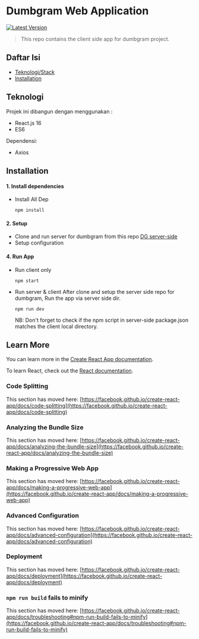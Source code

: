 # Dumbgram Web Application

<a href="#">
    <img
      src="https://img.shields.io/badge/Version-0.1.0-blue"
      alt="Latest Version"
    />
</a>

> This repo contains the client side app for dumbgram project.

## Daftar Isi
* [Teknologi/Stack](#teknologi)
* [Installation](#installation)

## Teknologi
Projek ini dibangun dengan menggunakan :
* React.js 16
* ES6

Dependensi: 
* Axios

## Installation

#### 1. Install dependencies 
- Install All Dep
  ```
  npm install
  ```

#### 2. Setup
- Clone and run server for dumbgram from this repo <a href="https://github.com/ikhsanmoh/be_dumbgram">DG server-side</a>
- Setup configuration

#### 4. Run App
- Run client only
  ```
  npm start
  ```
- Run server & client
  After clone and setup the server side repo for dumbgram, Run the app via server side dir.
  ```
  npm run dev
  ```
  NB: Don't forget to check if the npm script in server-side package.json matches the client local directory.


## Learn More

You can learn more in the [Create React App documentation](https://facebook.github.io/create-react-app/docs/getting-started).

To learn React, check out the [React documentation](https://reactjs.org/).

### Code Splitting

This section has moved here: [https://facebook.github.io/create-react-app/docs/code-splitting](https://facebook.github.io/create-react-app/docs/code-splitting)

### Analyzing the Bundle Size

This section has moved here: [https://facebook.github.io/create-react-app/docs/analyzing-the-bundle-size](https://facebook.github.io/create-react-app/docs/analyzing-the-bundle-size)

### Making a Progressive Web App

This section has moved here: [https://facebook.github.io/create-react-app/docs/making-a-progressive-web-app](https://facebook.github.io/create-react-app/docs/making-a-progressive-web-app)

### Advanced Configuration

This section has moved here: [https://facebook.github.io/create-react-app/docs/advanced-configuration](https://facebook.github.io/create-react-app/docs/advanced-configuration)

### Deployment

This section has moved here: [https://facebook.github.io/create-react-app/docs/deployment](https://facebook.github.io/create-react-app/docs/deployment)

### `npm run build` fails to minify

This section has moved here: [https://facebook.github.io/create-react-app/docs/troubleshooting#npm-run-build-fails-to-minify](https://facebook.github.io/create-react-app/docs/troubleshooting#npm-run-build-fails-to-minify)
